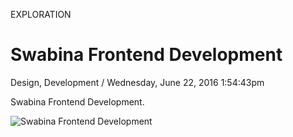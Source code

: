 <p class="type">EXPLORATION</p>

# Swabina Frontend Development

<p class="meta">Design, Development  /  Wednesday, June 22, 2016 1:54:43pm</p>

Swabina Frontend Development.

![Swabina Frontend Development](https://farooq-agent.web.app/assets/images/works/large/swabina-frontend-development.jpg)
